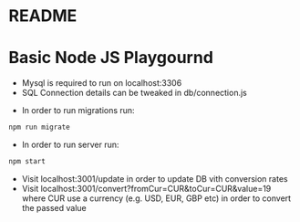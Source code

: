 # README

# Basic Node JS Playgournd

* Mysql is required to run on localhost:3306
* SQL Connection details can be tweaked in db/connection.js

- In order to run migrations run:

```bash
npm run migrate
```

- In order to run server run:

```bash
npm start
```

* Visit localhost:3001/update in order to update DB vith conversion rates
* Visit localhost:3001/convert?fromCur=CUR&toCur=CUR&value=19 where CUR use a currency (e.g. USD, EUR, GBP etc) in order to convert the passed value
